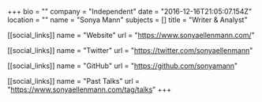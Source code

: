 +++
bio = ""
company = "Independent"
date = "2016-12-16T21:05:07.154Z"
location = ""
name = "Sonya Mann"
subjects = []
title = "Writer & Analyst"

[[social_links]]
  name = "Website"
  url = "https://www.sonyaellenmann.com/"

[[social_links]]
  name = "Twitter"
  url = "https://twitter.com/sonyaellenmann"

[[social_links]]
  name = "GitHub"
  url = "https://github.com/sonyamann"

[[social_links]]
  name = "Past Talks"
  url = "https://www.sonyaellenmann.com/tag/talks"
+++
